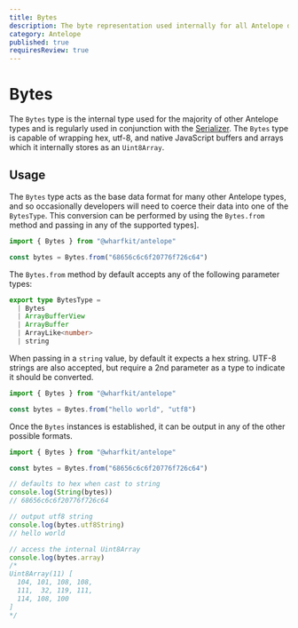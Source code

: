 ```yaml
---
title: Bytes
description: The byte representation used internally for all Antelope data types and serialization
category: Antelope
published: true
requiresReview: true
---
```


# Bytes

The `Bytes` type is the internal type used for the majority of other Antelope types and is regularly used in conjunction with the [Serializer](#). The `Bytes` type is capable of wrapping hex, utf-8, and native JavaScript buffers and arrays which it internally stores as an `Uint8Array`.

## Usage

The `Bytes` type acts as the base data format for many other Antelope types, and so occasionally developers will need to coerce their data into one of the `BytesType`. This conversion can be performed by using the `Bytes.from` method and passing in any of the supported types].

```ts
import { Bytes } from "@wharfkit/antelope"

const bytes = Bytes.from("68656c6c6f20776f726c64")
```

The `Bytes.from` method by default accepts any of the following parameter types:

```ts
export type BytesType =
  | Bytes
  | ArrayBufferView
  | ArrayBuffer
  | ArrayLike<number>
  | string
```

When passing in a `string` value, by default it expects a hex string. UTF-8 strings are also accepted, but require a 2nd parameter as a type to indicate it should be converted.

```ts
import { Bytes } from "@wharfkit/antelope"

const bytes = Bytes.from("hello world", "utf8")
```

Once the `Bytes` instances is established, it can be output in any of the other possible formats.

```ts
import { Bytes } from "@wharfkit/antelope"

const bytes = Bytes.from("68656c6c6f20776f726c64")

// defaults to hex when cast to string
console.log(String(bytes))
// 68656c6c6f20776f726c64

// output utf8 string
console.log(bytes.utf8String)
// hello world

// access the internal Uint8Array
console.log(bytes.array)
/*
Uint8Array(11) [
  104, 101, 108, 108,
  111,  32, 119, 111,
  114, 108, 100
]
*/
```

##
